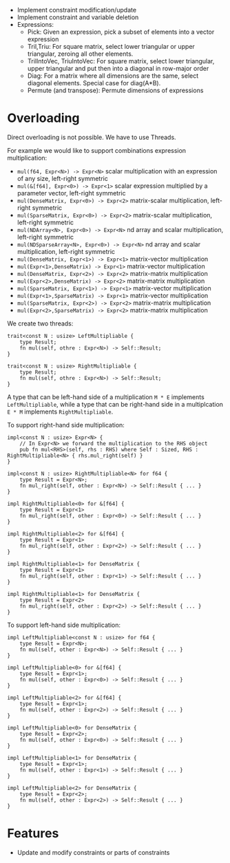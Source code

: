 * Implement constraint modification/update
* Implement constraint and variable deletion
* Expressions:
  * Pick: Given an expression, pick a subset of elements into a vector
    expression
  * Tril,Triu: For square matrix, select lower triangular or upper triangular,
    zeroing all other elements.
  * TrilIntoVec, TriuIntoVec: For square matrix, select lower triangular, upper
    triangular and put then into a diagonal in row-major order
  * Diag: For a matrix where all dimensions are the same, select diagonal
    elements. Special case for diag(A*B).
  * Permute (and transpose): Permute dimensions of expressions




# Overloading

Direct overloading is not possible. We have to use Threads. 

For example we would like to support combinations expression multiplication:

- `mul(f64, Expr<N>) -> Expr<N>` scalar multiplication with an expression of any size, left-right symmetric
- `mul(&[f64], Expr<0>) -> Expr<1>` scalar expression multiplied by a parameter vector, left-right symmetric
- `mul(DenseMatrix, Expr<0>) -> Expr<2>` matrix-scalar multiplication, left-right symmetric
- `mul(SparseMatrix, Expr<0>) -> Expr<2>` matrix-scalar multiplication, left-right symmetric
- `mul(NDArray<N>, Expr<0>) -> Expr<N>` nd array and scalar multiplication, left-right symmetric
- `mul(NDSparseArray<N>, Expr<0>) -> Expr<N>` nd array and scalar multiplication, left-right symmetric
- `mul(DenseMatrix, Expr<1>) -> Expr<1>` matrix-vector multiplication
- `mul(Expr<1>,DenseMatrix) -> Expr<1>` matrix-vector multiplication
- `mul(DenseMatrix, Expr<2>) -> Expr<2>` matrix-matrix multiplication
- `mul(Expr<2>,DenseMatrix) -> Expr<2>` matrix-matrix multiplication
- `mul(SparseMatrix, Expr<1>) -> Expr<1>` matrix-vector multiplication
- `mul(Expr<1>,SparseMatrix) -> Expr<1>` matrix-vector multiplication
- `mul(SparseMatrix, Expr<2>) -> Expr<2>` matrix-matrix multiplication
- `mul(Expr<2>,SparseMatrix) -> Expr<2>` matrix-matrix multiplication

We create two threads:
```
trait<const N : usize> LeftMultipliable { 
    type Result;
    fn mul(self, othre : Expr<N>) -> Self::Result;
} 

trait<const N : usize> RightMultipliable { 
    type Result;
    fn mul(self, othre : Expr<N>) -> Self::Result;
} 
```
A type that can be left-hand side of a multiplication `M * E` implements
`LeftMultipliable`, while a type that can be right-hand side in a multiplcation
`E * M` implements `RightMultipliable`.


To support right-hand side multiplication:
```
impl<const N : usize> Expr<N> {
    // In Expr<N> we forward the multiplication to the RHS object
    pub fn mul<RHS>(self, rhs : RHS) where Self : Sized, RHS : RightMultipliable<N> { rhs.mul_right(self) }
}

impl<const N : usize> RightMultipliable<N> for f64 {
    type Result = Expr<N>;
    fn mul_right(self, other : Expr<N>) -> Self::Result { ... }
}

impl RightMultipliable<0> for &[f64] {
    type Result = Expr<1>
    fn mul_right(self, other : Expr<0>) -> Self::Result { ... }
}

impl RightMultipliable<2> for &[f64] {
    type Result = Expr<1>
    fn mul_right(self, other : Expr<2>) -> Self::Result { ... }
}

impl RightMultipliable<1> for DenseMatrix {
    type Result = Expr<1>
    fn mul_right(self, other : Expr<1>) -> Self::Result { ... }
}

impl RightMultipliable<1> for DenseMatrix {
    type Result = Expr<2>
    fn mul_right(self, other : Expr<2>) -> Self::Result { ... }
}
```

To support left-hand side multiplication:
```
impl LeftMultipliable<const N : usize> for f64 {
    type Result = Expr<N>;
    fn mul(self, other : Expr<N>) -> Self::Result { ... }
}

impl LeftMultipliable<0> for &[f64] {
    type Result = Expr<1>;
    fn mul(self, other : Expr<0>) -> Self::Result { ... }
}

impl LeftMultipliable<2> for &[f64] {
    type Result = Expr<1>;
    fn mul(self, other : Expr<2>) -> Self::Result { ... }
}

impl LeftMultipliable<0> for DenseMatrix {
    type Result = Expr<2>;
    fn mul(self, other : Expr<0>) -> Self::Result { ... }
}

impl LeftMultipliable<1> for DenseMatrix {
    type Result = Expr<1>;
    fn mul(self, other : Expr<1>) -> Self::Result { ... }
}

impl LeftMultipliable<2> for DenseMatrix {
    type Result = Expr<2>;
    fn mul(self, other : Expr<2>) -> Self::Result { ... }
}
```



# Features

- Update and modify constraints or parts of constraints


